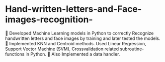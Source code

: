 # Hand-written-letters-and-Face-images-recognition-
 Developed Machine Learning models in Python to correctly Recognize handwritten letters and face images by training and later tested the models.  Implemented KNN and Centroid methods. Used Linear Regression, Support Vector Machine (SVM), Crossvalidation related subroutine-functions in Python.  Also Implemented a data handler.
